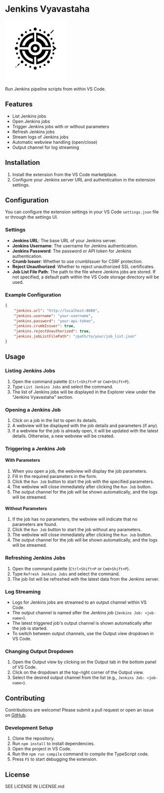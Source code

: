 # Jenkins Vyavastaha

<img src="resources/images/Jenkins-Vyavastaha-logo.svg" alt="Jenkins Vyavastaha Logo" width="200" height="200">

Run Jenkins pipeline scripts from within VS Code.

## Features

- List Jenkins jobs
- Open Jenkins jobs
- Trigger Jenkins jobs with or without parameters
- Refresh Jenkins jobs
- Stream logs of Jenkins jobs
- Automatic webview handling (open/close)
- Output channel for log streaming

## Installation

1. Install the extension from the VS Code marketplace.
2. Configure your Jenkins server URL and authentication in the extension settings.

## Configuration

You can configure the extension settings in your VS Code `settings.json` file or through the settings UI.

### Settings

- **Jenkins URL**: The base URL of your Jenkins server.
- **Jenkins Username**: The username for Jenkins authentication.
- **Jenkins Password**: The password or API token for Jenkins authentication.
- **Crumb Issuer**: Whether to use crumbIssuer for CSRF protection.
- **Reject Unauthorized**: Whether to reject unauthorized SSL certificates.
- **Job List File Path**: The path to the file where Jenkins jobs are stored. If not specified, a default path within the VS Code storage directory will be used.

### Example Configuration

```json
{
    "jenkins.url": "http://localhost:8080",
    "jenkins.username": "your-username",
    "jenkins.password": "your-api-token",
    "jenkins.crumbIssuer": true,
    "jenkins.rejectUnauthorized": true,
    "jenkins.jobListFilePath": "/path/to/your/job_list.json"
}
```

## Usage

### Listing Jenkins Jobs

1. Open the command palette (`Ctrl+Shift+P` or `Cmd+Shift+P`).
2. Type `List Jenkins Jobs` and select the command.
3. The list of Jenkins jobs will be displayed in the Explorer view under the "Jenkins Vyavastaha" section.

### Opening a Jenkins Job

1. Click on a job in the list to open its details.
2. A webview will be displayed with the job details and parameters (if any).
3. If a webview for the job is already open, it will be updated with the latest details. Otherwise, a new webview will be created.

### Triggering a Jenkins Job

#### With Parameters

1. When you open a job, the webview will display the job parameters.
2. Fill in the required parameters in the form.
3. Click the `Run Job` button to start the job with the specified parameters.
4. The webview will close immediately after clicking the `Run Job` button.
5. The output channel for the job will be shown automatically, and the logs will be streamed.

#### Without Parameters

1. If the job has no parameters, the webview will indicate that no parameters are found.
2. Click the `Run Job` button to start the job without any parameters.
3. The webview will close immediately after clicking the `Run Job` button.
4. The output channel for the job will be shown automatically, and the logs will be streamed.

### Refreshing Jenkins Jobs

1. Open the command palette (`Ctrl+Shift+P` or `Cmd+Shift+P`).
2. Type `Refresh Jenkins Jobs` and select the command.
3. The job list will be refreshed with the latest data from the Jenkins server.

### Log Streaming

- Logs for Jenkins jobs are streamed to an output channel within VS Code.
- The output channel is named after the Jenkins job (`Jenkins Job: <job-name>`).
- The latest triggered job's output channel is shown automatically after the job is started.
- To switch between output channels, use the Output view dropdown in VS Code.

### Changing Output Dropdown

1. Open the Output view by clicking on the Output tab in the bottom panel of VS Code.
2. Click on the dropdown at the top-right corner of the Output view.
3. Select the desired output channel from the list (e.g., `Jenkins Job: <job-name>`).

## Contributing

Contributions are welcome! Please submit a pull request or open an issue on [GitHub](https://github.com/your-repo-path).

### Development Setup

1. Clone the repository.
2. Run `npm install` to install dependencies.
3. Open the project in VS Code.
4. Run the `npm run compile` command to compile the TypeScript code.
5. Press `F5` to start debugging the extension.

## License

SEE LICENSE IN LICENSE.md
